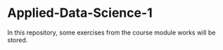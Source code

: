 # Applied-Data-Science-1
In this repository, some exercises from the course module works will be stored.
